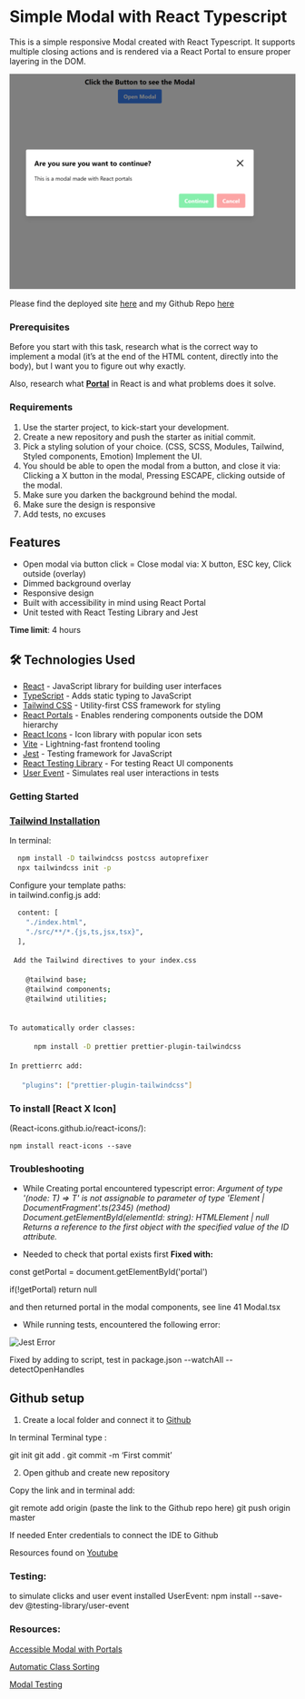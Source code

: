 # Simple Modal with React Typescript

This is a simple responsive Modal created with React Typescript. It supports multiple closing actions and is rendered via a React Portal to ensure proper layering in the DOM.

![Modal Preview](./src/assets/modal-preview.PNG)

Please find the deployed site [here](https://as-modal.netlify.app/) and my Github Repo [here](https://github.com/aimansae/as-modal?tab=readme-ov-file)

### Prerequisites
Before you start with this task, research what is the correct way to implement a modal (it’s at the end of the HTML content, directly into the body), but I want you to figure out why exactly.

Also, research what **[Portal](https://legacy.reactjs.org/docs/portals.html)** in React is and what problems does it solve.

### Requirements

1. Use the starter project, to kick-start your development.
2. Create a new repository and push the starter as initial commit.
3. Pick a styling solution of your choice. (CSS, SCSS, Modules, Tailwind, Styled components, Emotion)
Implement the UI.
4. You should be able to open the modal from a button, and close it via: Clicking a X button in the modal, Pressing ESCAPE, clicking outside of the modal.
5. Make sure you darken the background behind the modal.
6. Make sure the design is responsive
7. Add tests, no excuses



## Features
- Open modal via button click
= Close modal via:
X button, ESC key, Click outside (overlay)
- Dimmed background overlay
- Responsive design
- Built with accessibility in mind using React Portal
- Unit tested with React Testing Library and Jest

**Time limit**: 4 hours  

## 🛠️ Technologies Used

 - [React](https://reactjs.org/) - JavaScript library for building user interfaces 
 - [TypeScript](https://www.typescriptlang.org/) - Adds static typing to JavaScript 
 - [Tailwind CSS](https://tailwindcss.com/docs) - Utility-first CSS framework for styling 
 - [React Portals](https://legacy.reactjs.org/docs/portals.html) - Enables rendering components outside the DOM hierarchy 
 - [React Icons](https://react-icons.github.io/react-icons/) - Icon library with popular icon sets 
 - [Vite](https://vitejs.dev/) - Lightning-fast frontend tooling 
 - [Jest](https://jestjs.io/docs/getting-started) - Testing framework for JavaScript 
 - [React Testing Library](https://testing-library.com/docs/react-testing-library/intro/) - For testing React UI components 
 - [User Event](https://testing-library.com/docs/user-event/intro/) - Simulates real user interactions in tests

### Getting Started

### [Tailwind Installation](https://tailwindcss.com/docs/guides/vite)

In terminal:

```bash
  npm install -D tailwindcss postcss autoprefixer
  npx tailwindcss init -p
```
Configure your template paths:  
in tailwind.config.js add:

```bash
  content: [
    "./index.html",
    "./src/**/*.{js,ts,jsx,tsx}",
  ],

 Add the Tailwind directives to your index.css

    @tailwind base;
    @tailwind components;
    @tailwind utilities; 


To automatically order classes:

      npm install -D prettier prettier-plugin-tailwindcss

In prettierrc add:

   "plugins": ["prettier-plugin-tailwindcss"]
```
### To install [React X Icon]

(React-icons.github.io/react-icons/):

    npm install react-icons --save

### Troubleshooting

- While Creating portal encountered typescript error:
  *Argument of type '<T extends Node>(node: T) => T' is not assignable to parameter of type 'Element | DocumentFragment'.ts(2345)
(method) Document.getElementById(elementId: string): HTMLElement | null
Returns a reference to the first object with the specified value of the ID attribute.*

- Needed to check that portal exists first **Fixed with:**

const getPortal = document.getElementById('portal')

if(!getPortal) return null

and then returned portal in the modal components, see line 41 Modal.tsx

- While running tests, encountered the following error:

![Jest Error](../react-starter-project/src/assets/unref-error.PNG)

Fixed by adding to script, test in package.json
  --watchAll --detectOpenHandles

## Github setup

1. Create a local folder and connect it to [Github](https://github.com/)

In terminal Terminal type :

git init
git add .
git commit -m ‘First commit’

2. Open github and create new repository

Copy the link and in terminal add:

git remote add origin (paste the link to the Github repo here)
git push origin master

If needed Enter credentials to connect the IDE to Github

Resources found on [Youtube](https://www.youtube.com/watch?v=vbQ2bYHxxEA)

### Testing:

to simulate clicks and user event installed UserEvent:
    npm install --save-dev @testing-library/user-event


### Resources:

[Accessible Modal with Portals](https://assortment.io/posts/accessible-modal-component-react-portals-part-1)

[Automatic Class Sorting](https://tailwindcss.com/blog/automatic-class-sorting-with-prettier)

[Modal Testing](https://dev.to/mihomihouk/test-a-portal-element-in-a-react-app-152h)